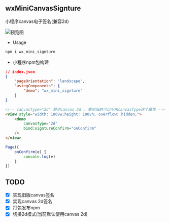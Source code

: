 ## wxMiniCanvasSignture
小程序canvas电子签名(兼容2d)

![预览图](https://github.com/Qiu-Jun/wxMiniCanvasSignture/blob/main/demo/imgs/introduct.jpg)

+ Usage
```bash
npm i wx_mini_signture
```

+ 小程序npm包构建

```json
// index.json
{
    "pageOrientation": "landscape",
    "usingComponents": {
        "demo": "wx_mini_signture"
    }
}
```

```html
<!-- canvasType="2d" 是用canvas 2d , 要用旧的可以不用canvasType这个属性 -->
<view style="width: 100vw;height: 100vh; overflow: hidden;">
    <demo
        canvasType="2d"
        bind:signtureConfirm="onConfirm"
    />
</view>
```

```javascript
Page({
    onConfirm(e) {
        console.log(e)
    }
})
```

## TODO
- [x] 实现旧版canvas签名
- [x] 实现canvas 2d签名
- [x] 打包发布npm
- [x] 切换2d模式(当前默认使用canvas 2d)
